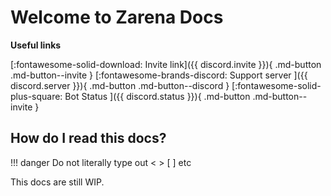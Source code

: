 # Welcome to Zarena Docs

**Useful links**

[:fontawesome-solid-download: Invite link]({{ discord.invite }}){ .md-button .md-button--invite }
[:fontawesome-brands-discord: Support server ]({{ discord.server }}){ .md-button .md-button--discord }
[:fontawesome-solid-plus-square: Bot Status ]({{ discord.status }}){ .md-button .md-button--invite }


## How do I read this docs?

!!! danger
    Do not literally type out &lt; &gt; \[ \] etc


This docs are still WIP.